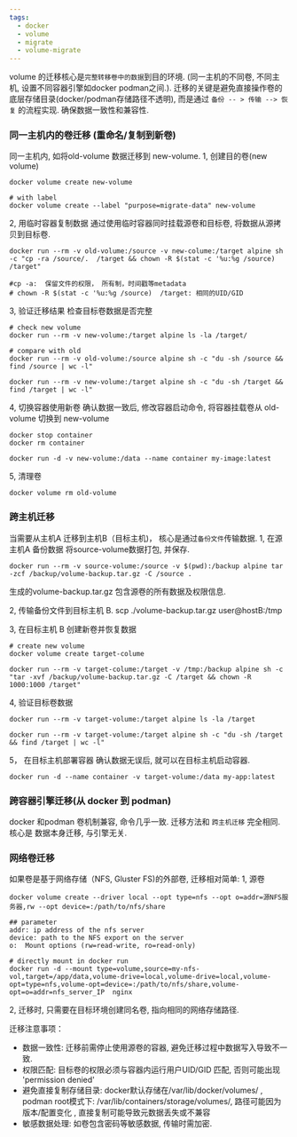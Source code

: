 ```yaml
---
tags:
  - docker
  - volume
  - migrate
  - volume-migrate
---
```

volume 的迁移核心是`完整转移卷中的数据`到目的环境. (同一主机的不同卷, 不同主机, 设置不同容器引擎如docker podman之间.). 迁移的关键是避免直接操作卷的底层存储目录(docker/podman存储路径不透明), 而是通过 `备份 -- > 传输 --> 恢复` 的流程实现.  确保数据一致性和兼容性.  

### 同一主机内的卷迁移 (重命名/复制到新卷)
同一主机内, 如将old-volume 数据迁移到 new-volume.
1,  创建目的卷(new volume)

```shell
docker volume create new-volume

# with label
docker volume create --label "purpose=migrate-data" new-volume
```

2, 用临时容器复制数据
通过使用临时容器同时挂载源卷和目标卷, 将数据从源拷贝到目标卷.
```shell
docker run --rm -v old-volume:/source -v new-colume:/target alpine sh -c "cp -ra /source/.  /target && chown -R $(stat -c '%u:%g /source)  /target"

#cp -a:  保留文件的权限， 所有制，时间戳等metadata
# chown -R $(stat -c '%u:%g /source)  /target: 相同的UID/GID
```

3, 验证迁移结果
检查目标卷数据是否完整
```shell
# check new volume
docker run --rm -v new-volume:/target alpine ls -la /target/

# compare with old
docker run --rm -v old-volume:/source alpine sh -c "du -sh /source && find /source | wc -l"

docker run --rm -v new-volume:/target alpine sh -c "du -sh /target && find /target | wc -l"

```

4, 切换容器使用新卷
确认数据一致后, 修改容器启动命令, 将容器挂载卷从 old-volume 切换到  new-volume
```shell
docker stop container
docker rm container

docker run -d -v new-volume:/data --name container my-image:latest
```


5, 清理卷
```shell
docker volume rm old-volume
```

### 跨主机迁移
当需要从主机A 迁移到主机B（目标主机)，  核心是通过`备份文件`传输数据.
1,  在源主机A 备份数据
将source-volume数据打包, 并保存.
```shell
docker run --rm -v source-volume:/source -v $(pwd):/backup alpine tar -zcf /backup/volume-backup.tar.gz -C /source .
```
生成的volume-backup.tar.gz 包含源卷的所有数据及权限信息.

2,  传输备份文件到目标主机 B.
scp ./volume-backup.tar.gz  user@hostB:/tmp

3, 在目标主机 B 创建新卷并恢复数据

```shell
# create new volume
docker volume create target-colume

docker run --rm -v target-colume:/target -v /tmp:/backup alpine sh -c "tar -xvf /backup/volume-backup.tar.gz -C /target && chown -R 1000:1000 /target"

```
4, 验证目标卷数据

```shell
docker run --rm -v target-volume:/target alpine ls -la /target

docker run --rm -v target-volume:/target alpine sh -c "du -sh /target && find /target | wc -l"
```


5， 在目标主机部署容器
确认数据无误后, 就可以在目标主机启动容器.
```shell
docker run -d --name container -v target-volume:/data my-app:latest

```


### 跨容器引擎迁移(从 docker 到 podman)

docker 和podman 卷机制兼容, 命令几乎一致. 迁移方法和 `跨主机迁移` 完全相同. 核心是 数据本身迁移, 与引擎无关.


### 网络卷迁移
如果卷是基于网络存储（NFS,  Gluster FS)的外部卷,  迁移相对简单:
1, 源卷
```shell
docker volume create --driver local --opt type=nfs --opt o=addr=源NFS服务器,rw --opt device=:/path/to/nfs/share

## parameter
addr: ip address of the nfs server
device: path to the NFS export on the server 
o:  Mount options (rw=read-write, ro=read-only)

# directly mount in docker run
docker run -d --mount type=volume,source=my-nfs-vol,target=/app/data,volume-drive=local,volume-drive=local,volume-opt=type=nfs,volume-opt=device=:/path/to/nfs/share,volume-opt=o=addr=nfs_server_IP  nginx

```
2, 迁移时, 只需要在目标环境创建同名卷,  指向相同的网络存储路径.

迁移注意事项：
* 数据一致性:  迁移前需停止使用源卷的容器, 避免迁移过程中数据写入导致不一致. 
* 权限匹配: 目标卷的权限必须与容器内运行用户UID/GID 匹配, 否则可能出现 'permission denied'
* 避免直接复制存储目录: docker默认存储在/var/lib/docker/volumes/ , podman root模式下: /var/lib/containers/storage/volumes/,  路径可能因为版本/配置变化 , 直接复制可能导致元数据丢失或不兼容
* 敏感数据处理:  如卷包含密码等敏感数据,  传输时需加密.
